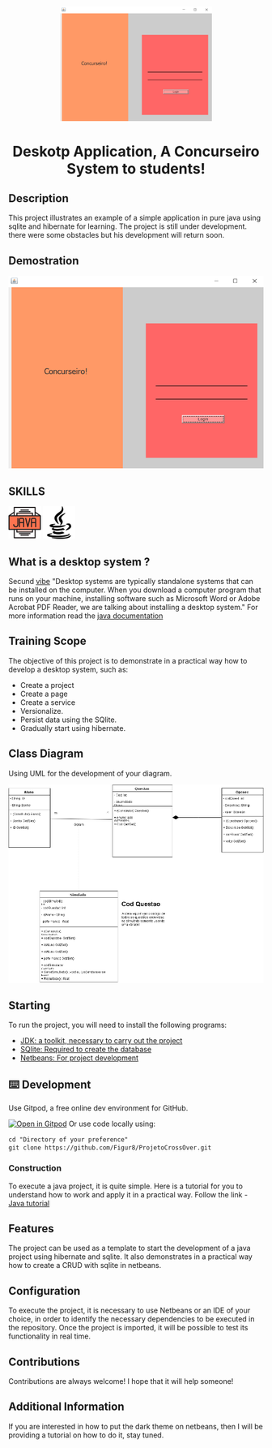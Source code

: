 <p align="center">
  <a href="http://ant.design">
    <img width="300" src="./prototype-001.png">
  </a>
</p>

<h1 align="center"> Deskotp Application, A Concurseiro System to students!</h1>



## Description 

This project illustrates an example of a simple application in pure java using sqlite and hibernate for learning.
The project is still under development. there were some obstacles but his development will return soon.

## Demostration

![prototype-001](./prototype-001.png)

## SKILLS

<img width="64" src="./prototype-002.svg">
<img width="64" src="./prototype-003.svg">

## What is a desktop system ?

Secund [vibe](https://vibetecnologia.com/sistemas-desktop/#:~:text=Sistemas%20desktop%20s%C3%A3o%2C%20normalmente%2C%20sistemas,podem%20ser%20instalados%20no%20computador.&text=Os%20jogos%20e%20as%20ferramentas,web%20para%20os%20mesmos%20fins.) "Desktop systems are typically standalone systems that can be installed on the computer. When you download a computer program that runs on your machine, installing software such as Microsoft Word or Adobe Acrobat PDF Reader, we are talking about installing a desktop system."
For more information read the [java documentation](https://docs.oracle.com/en/java/)

## Training Scope

The objective of this project is to demonstrate in a practical way how to develop a desktop system, such as:

- Create a project
- Create a page
- Create a service
- Versionalize.
- Persist data using the SQlite.
- Gradually start using hibernate.

## Class Diagram 

Using UML for the development of your diagram.

![prototype-004](./ClassDiagram_Concurseiro.png)

## Starting

To run the project, you will need to install the following programs:

- [JDK: a toolkit, necessary to carry out the project](https://www.oracle.com/br/java/technologies/javase-downloads.html)
- [SQlite: Required to create the database](https://www.sqlite.org/download.html)
- [Netbeans: For project development](https://netbeans.org/downloads/8.2/rc/)

## ⌨️ Development

Use Gitpod, a free online dev environment for GitHub.

[![Open in Gitpod](https://gitpod.io/button/open-in-gitpod.svg)](https://gitpod.io/#https://github.com/Figur8/ProjetoCrossOver.git)
Or use code locally using:
```
cd "Directory of your preference"
git clone https://github.com/Figur8/ProjetoCrossOver.git
```

### Construction

To execute a java project, it is quite simple.
Here is a tutorial for you to understand how to work and apply it in a practical way. Follow the link - [Java tutorial](https://netbeans.org/kb/docs/java/quickstart_pt_BR.html)

## Features

The project can be used as a template to start the development of a java project using hibernate and sqlite. It also demonstrates in a practical way how to create a CRUD with sqlite in netbeans.

## Configuration

To execute the project, it is necessary to use Netbeans or an IDE of your choice, in order to identify the necessary dependencies to be executed in the repository. Once the project is imported, it will be possible to test its functionality in real time.

## Contributions

Contributions are always welcome! I hope that it will help someone!

## Additional Information

If you are interested in how to put the dark theme on netbeans, then I will be providing a tutorial on how to do it, stay tuned.
